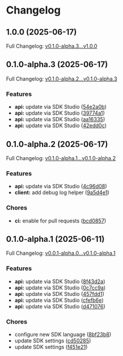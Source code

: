 # Changelog

## 1.0.0 (2025-06-17)

Full Changelog: [v0.1.0-alpha.3...v1.0.0](https://github.com/qanapi/qanapi-sdk-golang/compare/v0.1.0-alpha.3...v1.0.0)

## 0.1.0-alpha.3 (2025-06-17)

Full Changelog: [v0.1.0-alpha.2...v0.1.0-alpha.3](https://github.com/qanapi/qanapi-sdk-golang/compare/v0.1.0-alpha.2...v0.1.0-alpha.3)

### Features

* **api:** update via SDK Studio ([54e2a0b](https://github.com/qanapi/qanapi-sdk-golang/commit/54e2a0b38fc5aaaaa41514b93991be8efa62de50))
* **api:** update via SDK Studio ([39774a1](https://github.com/qanapi/qanapi-sdk-golang/commit/39774a15efa5775e6f57f504fc1178925fda950d))
* **api:** update via SDK Studio ([aa16335](https://github.com/qanapi/qanapi-sdk-golang/commit/aa1633524e49ecb2dcbaee92182cb25a8cd75cee))
* **api:** update via SDK Studio ([42edd0c](https://github.com/qanapi/qanapi-sdk-golang/commit/42edd0c7e477c17097d3e0f59fe1e50a3991818e))

## 0.1.0-alpha.2 (2025-06-17)

Full Changelog: [v0.1.0-alpha.1...v0.1.0-alpha.2](https://github.com/qanapi/qanapi-sdk-golang/compare/v0.1.0-alpha.1...v0.1.0-alpha.2)

### Features

* **api:** update via SDK Studio ([4c96d08](https://github.com/qanapi/qanapi-sdk-golang/commit/4c96d082431efd0ecc9ef3c880221ece995769b8))
* **client:** add debug log helper ([9a5d4e1](https://github.com/qanapi/qanapi-sdk-golang/commit/9a5d4e1dc0611acf59a00dd49bcab1e7c36eeaf8))


### Chores

* **ci:** enable for pull requests ([bcd0857](https://github.com/qanapi/qanapi-sdk-golang/commit/bcd0857324e00e95432e3e83ed7614a521fae511))

## 0.1.0-alpha.1 (2025-06-11)

Full Changelog: [v0.0.1-alpha.0...v0.1.0-alpha.1](https://github.com/qanapi/qanapi-sdk-golang/compare/v0.0.1-alpha.0...v0.1.0-alpha.1)

### Features

* **api:** update via SDK Studio ([8f43d2a](https://github.com/qanapi/qanapi-sdk-golang/commit/8f43d2ad2513712d771b16ee276d4ac9521cab99))
* **api:** update via SDK Studio ([0c7cc9a](https://github.com/qanapi/qanapi-sdk-golang/commit/0c7cc9a8c46d63504375c873b8387cfb60b0e9a8))
* **api:** update via SDK Studio ([457fdd1](https://github.com/qanapi/qanapi-sdk-golang/commit/457fdd1568ee7b2e6de07c37290fef8aac4fc73c))
* **api:** update via SDK Studio ([cfefb6e](https://github.com/qanapi/qanapi-sdk-golang/commit/cfefb6ecc721b4db4bd3aea015e2ad9b8fefae4e))
* **api:** update via SDK Studio ([d471076](https://github.com/qanapi/qanapi-sdk-golang/commit/d471076daf19c923ceec31534a317d815a0639c3))


### Chores

* configure new SDK language ([8bf23b8](https://github.com/qanapi/qanapi-sdk-golang/commit/8bf23b8028f0730a9f4d5644f753bf899b63bad9))
* update SDK settings ([cd50285](https://github.com/qanapi/qanapi-sdk-golang/commit/cd5028571818276f59c849c57229509defdfa65e))
* update SDK settings ([f451e21](https://github.com/qanapi/qanapi-sdk-golang/commit/f451e21ccc192f2cd82631fb02d6a42468c4d5af))
